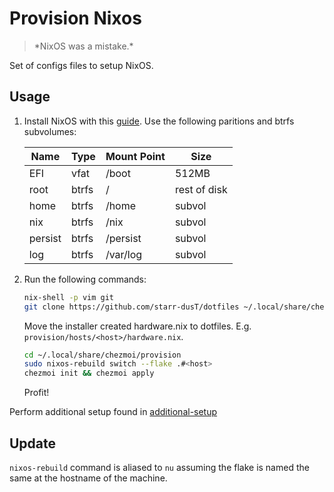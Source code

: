 # Provision Nixos
> \*NixOS was a mistake.\*

Set of configs files to setup NixOS.

## Usage

1. Install NixOS with this [guide](https://nixos.wiki/wiki/NixOS_Installation_Guide).
   Use the following paritions and btrfs subvolumes:

   | Name    | Type  | Mount Point | Size         |
   |---------|-------|-------------|--------------|
   | EFI     | vfat  | /boot       | 512MB        |
   | root    | btrfs | /           | rest of disk |
   | home    | btrfs | /home       | subvol       |
   | nix     | btrfs | /nix        | subvol       |
   | persist | btrfs | /persist    | subvol       |
   | log     | btrfs | /var/log    | subvol       |

2. Run the following commands:

   ```bash
   nix-shell -p vim git
   git clone https://github.com/starr-dusT/dotfiles ~/.local/share/chezmoi 
   ```
   
   Move the installer created hardware.nix to dotfiles. E.g. `provision/hosts/<host>/hardware.nix`.
   
   ```bash
   cd ~/.local/share/chezmoi/provision
   sudo nixos-rebuild switch --flake .#<host>
   chezmoi init && chezmoi apply
   ```

   Profit!

Perform additional setup found in [additional-setup](additional-setup.md)

## Update

`nixos-rebuild` command is aliased to `nu` assuming the flake is named the same at the
hostname of the machine.
